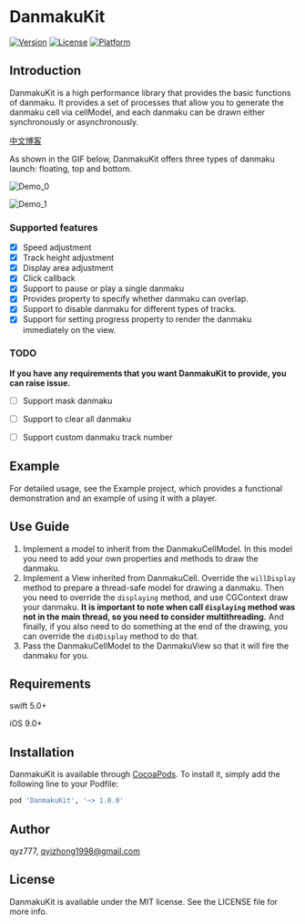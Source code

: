 # DanmakuKit

[![Version](https://img.shields.io/cocoapods/v/DanmakuKit.svg?style=flat)](https://cocoapods.org/pods/DanmakuKit)
[![License](https://img.shields.io/cocoapods/l/DanmakuKit.svg?style=flat)](https://cocoapods.org/pods/DanmakuKit)
[![Platform](https://img.shields.io/cocoapods/p/DanmakuKit.svg?style=flat)](https://cocoapods.org/pods/DanmakuKit)

## Introduction

DanmakuKit is a high performance library that provides the basic functions of danmaku. It provides a set of processes that allow you to generate the danmaku cell via cellModel, and each danmaku can be drawn either synchronously or asynchronously. 

[中文博客](https://juejin.cn/post/6880412928592314376)

As shown in the GIF below, DanmakuKit offers three types of danmaku launch: floating, top and bottom.

![Demo_0](./Images/demo_0.gif) 

![Demo_1](./Images/demo_1.gif)



### Supported features

- [x] Speed adjustment
- [x] Track height adjustment
- [x] Display area adjustment
- [x] Click callback 
- [x] Support to pause or play a single danmaku
- [x] Provides property to specify whether danmaku can overlap.
- [x] Support to disable danmaku for different types of tracks.
- [x] Support for setting progress property to render the danmaku immediately on the view.

### TODO

**If you have any requirements that you want DanmakuKit to provide, you can raise issue.**

- [ ] Support mask danmaku
- [ ] Support to clear all danmaku
- [ ] Support custom danmaku track number


## Example

For detailed usage, see the Example project, which provides a functional demonstration and an example of using it with a player. 

## Use Guide

1. Implement a model to inherit from the DanmakuCellModel. In this model you need to add your own properties and methods to draw the danmaku.
2. Implement a View inherited from DanmakuCell. Override the `willDisplay` method to prepare a thread-safe model for drawing a danmaku. Then you need to override the `displaying` method, and use CGContext draw your danmaku. **It is important to note when call `displaying` method was not in the main thread, so you need to consider multithreading.** And finally, if you also need to do something at the end of the drawing, you can override the `didDisplay` method to do that.
3. Pass the DanmakuCellModel to the DanmakuView so that it will fire the danmaku for you.


## Requirements

swift 5.0+

iOS 9.0+

## Installation

DanmakuKit is available through [CocoaPods](https://cocoapods.org). To install it, simply add the following line to your Podfile:

```ruby
pod 'DanmakuKit', '~> 1.0.0'
```

## Author

qyz777, qyizhong1998@gmail.com

## License

DanmakuKit is available under the MIT license. See the LICENSE file for more info.
